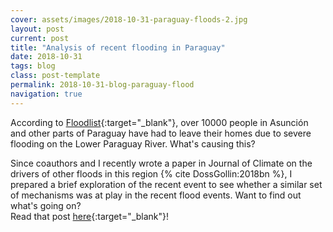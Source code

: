 ```yaml
---
cover: assets/images/2018-10-31-paraguay-floods-2.jpg
layout: post
current: post
title: "Analysis of recent flooding in Paraguay"
date: 2018-10-31
tags: blog
class: post-template
permalink: 2018-10-31-blog-paraguay-flood
navigation: true
---
```


According to [Floodlist](http://floodlist.com/america/paraguay-asuncion-river-floods-october-2018){:target="_blank"}, over 10000 people in Asunción and other parts of Paraguay have had to leave their homes due to severe flooding on the Lower Paraguay River.
What's causing this?

Since coauthors and I recently wrote a paper in Journal of Climate on the drivers of other floods in this region {% cite DossGollin:2018bn %}, I prepared a brief exploration of the recent event to see whether a similar set of mechanisms was at play in the recent flood events.
Want to find out what's going on?  
Read that post [here](https://jdossgollin.github.io/blog]){:target="_blank"}!